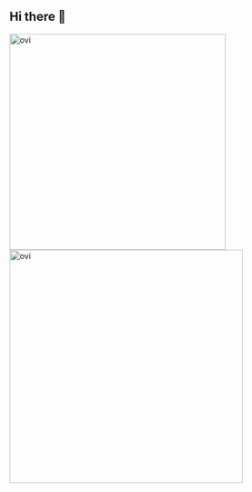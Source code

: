 ## Hi there 👋

<!--
**Tetsu-exe/Tetsu-exe** is a ✨ _special_ ✨ repository because its `README.md` (this file) appears on your GitHub profile.

Here are some ideas to get you started:

- 🔭 I’m currently working on ...
- 🌱 I’m currently learning ...
- 👯 I’m looking to collaborate on ...
- 🤔 I’m looking for help with ...
- 💬 Ask me about ...
- 📫 How to reach me: ...
- 😄 Pronouns: ...
- ⚡ Fun fact: ...
-->


<img src="https://github-readme-stats.vercel.app/api/top-langs?username=Tetsu-exe&show_icons=true&locale=en&layout=compact&theme=chartreuse-dark" width="380" alt="ovi" />
    <img src="https://github-readme-stats.vercel.app/api?username=Tetsu-exe&sho_icons=true&locale=en&theme=chartreuse-dark" alt="ovi" width="410" />
